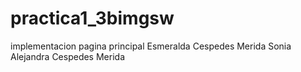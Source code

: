 # practica1_3bimgsw
implementacion pagina principal
Esmeralda Cespedes Merida
Sonia Alejandra Cespedes Merida